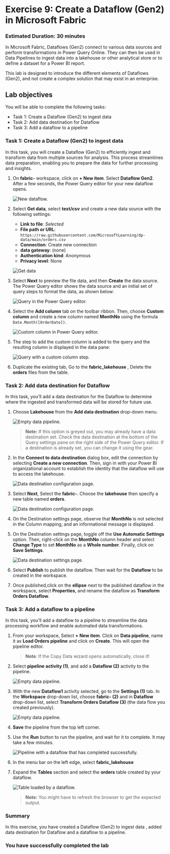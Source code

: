 # Exercise 9: Create a Dataflow (Gen2) in Microsoft Fabric

### Estimated Duration: 30 minutes

In Microsoft Fabric, Dataflows (Gen2) connect to various data sources and perform transformations in Power Query Online. They can then be used in Data Pipelines to ingest data into a lakehouse or other analytical store or to define a dataset for a Power BI report.

This lab is designed to introduce the different elements of Dataflows (Gen2), and not create a complex solution that may exist in an enterprise.

## Lab objectives

You will be able to complete the following tasks:

- Task 1: Create a Dataflow (Gen2) to ingest data
- Task 2: Add data destination for Dataflow
- Task 3: Add a dataflow to a pipeline

### Task 1: Create a Dataflow (Gen2) to ingest data

In this task, you will create a Dataflow (Gen2) to efficiently ingest and transform data from multiple sources for analysis. This process streamlines data preparation, enabling you to prepare the data for further processing and insights.

1. On **fabric-<inject key="DeploymentID" enableCopy="false"/>** workspace, click on **+ New item**. Select **Dataflow Gen2**. After a few seconds, the Power Query editor for your new dataflow opens.

   ![New dataflow.](./Images/E6T1S1.png)

1. Select **Get data**, select **text/csv** and create a new data source with the following settings:
    - **Link to file**: *Selected*
    - **File path or URL**: `https://raw.githubusercontent.com/MicrosoftLearning/dp-data/main/orders.csv`
    - **Connection**: Create new connection
    - **data gateway**: (none)
    - **Authentication kind**: Anonymous
    - **Privacy level**: None

    ![Get data](./Images/29.png)

1. Select **Next** to preview the file data, and then **Create** the data source. The Power Query editor shows the data source and an initial set of query steps to format the data, as shown below:

   ![Query in the Power Query editor.](./Images/fabric23.png)

1. Select the **Add column** tab on the toolbar ribbon. Then, choose **Custom column** and create a new column named **MonthNo** using the formula `Date.Month([OrderDate])`.

   ![Custom column in Power Query editor.](./Images/fabric24.png)

1. The step to add the custom column is added to the query and the resulting column is displayed in the data pane:

   ![Query with a custom column step.](./Images/lak4.png)

1. Duplicate the existing tab, Go to the **fabric_lakehouse<inject key="DeploymentID" enableCopy="false"/>** , Delete the **orders** files from the table.

### Task 2: Add data destination for Dataflow

In this task, you’ll add a data destination for the Dataflow to determine where the ingested and transformed data will be stored for future use.

1. Choose **Lakehouse** from the **Add data destination** drop-down menu.

   ![Empty data pipeline.](./Images/L9T2S1.png)

   >**Note:** If this option is greyed out, you may already have a data destination set. Check the data destination at the bottom of the Query settings pane on the right side of the Power Query editor. If a destination is already set, you can change it using the gear.

2. In the **Connect to data destination** dialog box, edit the connection by selecting **Create a new connection**. Then, sign in with your Power BI organizational account to establish the identity that the dataflow will use to access the lakehouse.

   ![Data destination configuration page.](./Images/lak1.png)

4. Select **Next**, Select the **fabric-<inject key="DeploymentID" enableCopy="false"/>**. Choose the **lakehouse** then specify a new table named **orders**.

   ![Data destination configuration page.](./Images/fabric26.png)

5. On the Destination settings page, observe that **MonthNo** is not selected in the Column mapping, and an informational message is displayed.
 
6. On the Destination settings page, toggle off the **Use Automatic Settings** option. Then, right-click on the **MonthNo** column header and select **Change Type** to set **MonthNo** as a **Whole number**. Finally, click on **Save Settings**.
   
   ![Data destination settings page.](./Images/lak2.png)

7. Select **Publish** to publish the dataflow. Then wait for the **Dataflow** to be created in the workspace.

8. Once published,click on the **ellipse** next to the published dataflow in the workspace, select **Properties**, and rename the dataflow as **Transform Orders Dataflow**.

### Task 3: Add a dataflow to a pipeline

In this task, you’ll add a dataflow to a pipeline to streamline the data processing workflow and enable automated data transformations.

1. From your workspace, Select **+ New item**. Click on **Data pipeline**, name it as **Load Orders pipeline** and click on **Create**. This will open the pipeline editor.

   > **Note**: If the Copy Data wizard opens automatically, close it!

2. Select **pipeline activity (1)**, and add a **Dataflow (2)** activity to the pipeline.

   ![Empty data pipeline.](./Images/L7T3S2.png)

3. With the new **Dataflow1** activity selected, go to the **Settings (1)** tab. In the **Workspace** drop-down list, choose **fabric-<inject key="DeploymentID" enableCopy="false"/> (2)** and in **Dataflow** drop-down list, select **Transform Orders Dataflow (3)** (the data flow you created previously).

   ![Empty data pipeline.](./Images/L9T3S3.png)
   
4. **Save** the pipeline from the top left corner.

5. Use the **Run** button to run the pipeline, and wait for it to complete. It may take a few minutes.

   ![Pipeline with a dataflow that has completed successfully.](./Images/lak8.png)

6. In the menu bar on the left edge, select **fabric_lakehouse<inject key="DeploymentID" enableCopy="false"/>**

7. Expand the **Tables** section and select the **orders** table created by your dataflow.

   ![Table loaded by a dataflow.](./Images/orders_1.png)

   >**Note:** You might have to refresh the browser to get the expected output.

### Summary

In this exercise, you have created a Dataflow (Gen2) to ingest data , added data destination for Dataflow and a dataflow to a pipeline.

### You have successfully completed the lab
